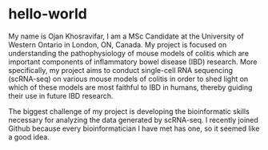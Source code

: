 # hello-world

My name is Ojan Khosravifar, I am a MSc Candidate at the University of Western Ontario in London, ON, Canada. My project is focused on understanding the pathophysiology of mouse models of colitis which are important components of inflammatory bowel disease (IBD) research. More specifically, my project aims to conduct single-cell RNA sequencing (scRNA-seq) on various mouse models of colitis in order to shed light on which of these models are most faithful to IBD in humans, thereby guiding their use in future IBD research.

The biggest challenge of my project is developing the bioinformatic skills necessary for analyzing the data generated by scRNA-seq. I recently joined Github because every bioinformatician I have met has one, so it seemed like a good idea. 
